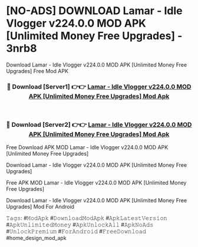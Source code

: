 # [NO-ADS] DOWNLOAD Lamar - Idle Vlogger v224.0.0 MOD APK [Unlimited Money Free Upgrades] - 3nrb8
Download Lamar - Idle Vlogger v224.0.0 MOD APK [Unlimited Money Free Upgrades] Free Mod APK

<div align="center">
<h3>🔴 Download [Server1] 👉👉 <a href="https://apk-comot.site?title=Lamar_-_Idle_Vlogger_v224.0.0_MOD_APK_[Unlimited_Money_Free_Upgrades]">Lamar - Idle Vlogger v224.0.0 MOD APK [Unlimited Money Free Upgrades] Mod Apk</a></h3><br>

<h3>🔴 Download [Server2] 👉👉 <a href="https://apk-comot.site?title=Lamar_-_Idle_Vlogger_v224.0.0_MOD_APK_[Unlimited_Money_Free_Upgrades]">Lamar - Idle Vlogger v224.0.0 MOD APK [Unlimited Money Free Upgrades] Mod Apk</a></h3>
</div>


Free Download APK MOD Lamar - Idle Vlogger v224.0.0 MOD APK [Unlimited Money Free Upgrades]

Download Lamar - Idle Vlogger v224.0.0 MOD APK [Unlimited Money Free Upgrades] 

Free APK MOD Lamar - Idle Vlogger v224.0.0 MOD APK [Unlimited Money Free Upgrades] 

Download Lamar - Idle Vlogger v224.0.0 MOD APK [Unlimited Money Free Upgrades] Mod For Android

𝚃𝚊𝚐𝚜: #𝙼𝚘𝚍𝙰𝚙𝚔 #𝙳𝚘𝚠𝚗𝚕𝚘𝚊𝚍𝙼𝚘𝚍𝙰𝚙𝚔 #𝙰𝚙𝚔𝙻𝚊𝚝𝚎𝚜𝚝𝚅𝚎𝚛𝚜𝚒𝚘𝚗 #𝙰𝚙𝚔𝚄𝚗𝚕𝚒𝚖𝚒𝚝𝚎𝚍𝙼𝚘𝚗𝚎𝚢 #𝙰𝚙𝚔𝚄𝚗𝚕𝚘𝚌𝚔𝙰𝚕𝚕 #𝙰𝚙𝚔𝙽𝚘𝙰𝚍𝚜 #𝚄𝚗𝚕𝚘𝚌𝚔𝙿𝚛𝚎𝚖𝚒𝚞𝚖 #𝙵𝚘𝚛𝙰𝚗𝚍𝚛𝚘𝚒𝚍 #𝙵𝚛𝚎𝚎𝙳𝚘𝚠𝚗𝚕𝚘𝚊𝚍 #home_design_mod_apk